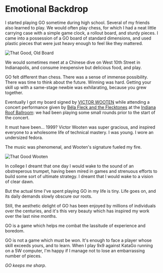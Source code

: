 # Emotional Backdrop

I started playing GO sometime during high school.  Several of my friends also learned to play.  We would often play chess, for which I had a neat little carrying case with a simple game clock, a rollout board, and sturdy pieces.  I came into a possession of a GO board of standard dimensions, and used plastic pieces that were just heavy enough to feel like they mattered.

![That Good, Old Board](https://user-images.githubusercontent.com/38859656/77853799-16469d80-71b4-11ea-8f14-8ae52b84b81b.jpeg)

We would sometimes meet at a Chinese dive on West 10th Street in Indianapolis, and consume inexpensive but delicious food, and play.

GO felt different than chess.  There was a sense of immense possibility.  There was time to think about the future.  Winning was hard.  Getting your skill up with a same-stage newbie was exhilarating, because you grew together.

Eventually I got my board signed by [VICTOR WOOTEN](https://www.victorwooten.com/) while attending a concert performance given by [Béla Fleck and the Flecktones](https://www.flecktones.com/) at the [Indiana Roof Ballroom](https://www.indianaroof.com/):  we had been playing some small rounds prior to the start of the concert.

It must have been... 1999?  Victor Wooten was super gracious, and inspired everyone to a wholesome life of technical mastery.  I was young.  I wore an undersized fedora.

The music was phenomenal, and Wooten's signature fueled my fire.

![That Good Wooten](https://user-images.githubusercontent.com/38859656/77853798-15157080-71b4-11ea-9a92-0fba25eb780d.jpeg)

In college I dreamt that one day I would wake to the sound of an obstreperous trumpet, having been mired in games and strenuous efforts to build some sort of ultimate strategy.  I dreamt that I would wake to a vision of clear dawn.

But the actual time I've spent playing GO in my life is tiny.  Life goes on, and its daily demands slowly obscure our roots.

Still, the aesthetic delight of GO has been enjoyed by millions of individuals over the centuries, and it's this very beauty which has inspired my work over the last nine months.

GO is a game which helps me combat the lassitude of experience and boredom.

GO is not a game which must be won.  It's enough to face a player whose skill exceeds yours, and to learn.  When I play 9x9 against KataGo running on a 5W computer, I'm happy if I manage not to lose an embarrassing number of pieces.

_GO keeps me sharp_.
